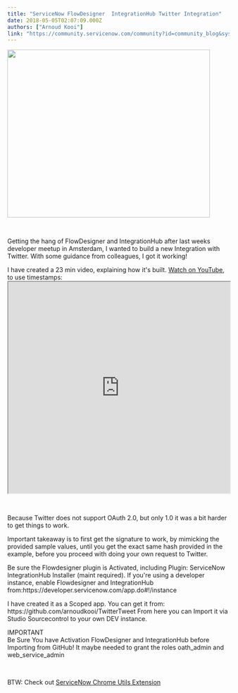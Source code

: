 ```yaml
---
title: "ServiceNow FlowDesigner  IntegrationHub Twitter Integration"
date: 2018-05-05T02:07:09.000Z
authors: ["Arnoud Kooi"]
link: "https://community.servicenow.com/community?id=community_blog&sys_id=efc60a3edb355700c310fb651f9619f0"
---
```

<p><img src="edc5427adb355700c310fb651f9619ab.iix" width="460" height="381" /></p>
<p> </p>
<p>Getting the hang of FlowDesigner and IntegrationHub after last weeks developer meetup in Amsterdam, I wanted to build a new Integration with Twitter. With some guidance from colleagues, I got it working!</p>
<p>I have created a 23 min video, explaining how it&#39;s built. <a href="https://www.youtube.com/watch?v&#61;1bhHwhLstmQ" target="_blank" rel="nofollow">Watch on YouTube</a>, to use timestamps:<br /><iframe id="video_tinymce" style="width: 100%; height: 480px;" src="https://www.youtube.com/embed/1bhHwhLstmQ"></iframe></p>
<p> </p>
<p>Because Twitter does not support OAuth 2.0, but only 1.0 it was a bit harder to get things to work.</p>
<p>Important takeaway is to first get the signature to work, by mimicking the provided sample values, until you get the exact same hash provided in the example, before you proceed with doing your own request to Twitter.</p>
<p>Be sure the Flowdesigner plugin is Activated, including Plugin: ServiceNow IntegrationHub Installer (maint required). If you&#39;re using a developer instance, enable Flowdesigner and IntegrationHub from:https://developer.servicenow.com/app.do#!/instance</p>
<p>I have created it as a Scoped app. You can get it from: https://github.com/arnoudkooi/TwitterTweet From here you can Import it via Studio Sourcecontrol to your own DEV instance.</p>
<p>IMPORTANT<br />Be Sure You have Activation FlowDesigner and IntegrationHub before Importing from GitHub! It maybe needed to grant the roles oath_admin and web_service_admin</p>
<p> </p>
<p>BTW: Check out <a href="https://chrome.google.com/webstore/detail/servicenow-utils/jgaodbdddndbaijmcljdbglhpdhnjobg" target="_blank" rel="nofollow">ServiceNow Chrome Utils Extension</a></p>
<h3> </h3>